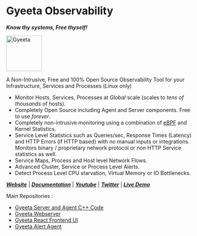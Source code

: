 # Gyeeta Observability 

***Know thy systems, Free thyself!***


<p align="left"><a href="https://gyeeta.io"><img src="https://gyeeta.io/img/gyeeta.png" alt="Gyeeta" width="96" /></a></p>


A Non-Intrusive, Free and 100% Open Source Observability Tool for your Infrastructure, Services and Processes (*Linux* only)

-  Monitor Hosts, Services, Processes at *Global* scale (scales to *tens of thousands* of hosts).
-  Completely Open Source including Agent and Server components. Free to use *forever*.
-  Completely non-intrusive monitoring using a combination of [eBPF](https://ebpf.io/) and Kernel Statistics.
-  Service Level Statistics such as Queries/sec, Response Times (Latency) and HTTP Errors (if HTTP based) with no manual inputs or integrations.
   Monitors binary / proprietary network protocol or non HTTP Service statistics as well.
-  Service Maps, Process and Host level Network Flows.  
-  Advanced Cluster, Service or Process Level Alerts.
-  Detect Process Level CPU starvation, Virtual Memory or IO Bottlenecks. 


[***Website***](https://gyeeta.io) | [***Documentation***](https://gyeeta.io/docs) | [***Youtube***](https://youtube.com/@gyeeta) | [***Twitter***](https://twitter.com/GyeetaIO) | [***Live Demo***](https://gyeeta.io/docs/livedemo)


Main Repositories :

- [Gyeeta Server and Agent C++ Code](https://github.com/gyeeta/gyeeta)
- [Gyeeta Webserver](https://github.com/gyeeta/nodewebserver)
- [Gyeeta React Frontend UI](https://github.com/gyeeta/frontend)
- [Gyeeta Alert Agent](https://github.com/gyeeta/alertaction)

